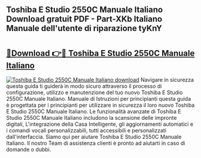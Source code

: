 ## Toshiba E Studio 2550C Manuale Italiano Download gratuit PDF - Part-XKb Italiano Manuale dell'utente di riparazione tyKnY

# <h2><a href="http://df97ziv.blite.top/?on=Toshiba+E+Studio+2550C+Manuale+Italiano">🔗Download 👉🔴 Toshiba E Studio 2550C Manuale Italiano</a></h2>

[![Toshiba E Studio 2550C Manuale Italiano download](https://i.imgur.com/lujVjoI.png)](http://df97ziv.blite.top/?on=Toshiba+E+Studio+2550C+Manuale+Italiano)
Navigare in sicurezza questa guida ti guiderà in modo sicuro attraverso il processo di configurazione, utilizzo e manutenzione del tuo nuovo Toshiba E Studio 2550C Manuale Italiano. Manuale di Istruzioni per principianti questa guida è progettata per i principianti per utilizzare in sicurezza il loro nuovo Toshiba E Studio 2550C Manuale Italiano. Le funzionalità avanzate di Toshiba E Studio 2550C Manuale Italiano includono la scansione delle impronte digitali, L'integrazione della Casa Intelligente, gli aggiornamenti automatici e i comandi vocali personalizzabili, tutti accessibili e personalizzati dall'interfaccia. Siamo qui per aiutare Toshiba E Studio 2550C Manuale Italiano. Il nostro Team di assistenza clienti è pronto ad aiutarti in caso di domande o dubbi.
